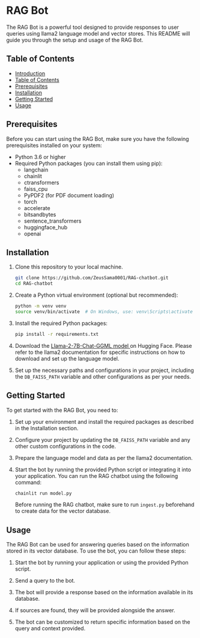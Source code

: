 # RAG Bot

The RAG Bot is a powerful tool designed to provide responses to user queries using llama2 language model and vector stores. This README will guide you through the setup and usage of the RAG Bot.

## Table of Contents

- [Introduction](#rag-bot)
- [Table of Contents](#table-of-contents)
- [Prerequisites](#prerequisites)
- [Installation](#installation)
- [Getting Started](#getting-started)
- [Usage](#usage)


## Prerequisites

Before you can start using the RAG Bot, make sure you have the following prerequisites installed on your system:

- Python 3.6 or higher
- Required Python packages (you can install them using pip):
    - langchain
    - chainlit
    - ctransformers
    - faiss_cpu
    - PyPDF2 (for PDF document loading)
    - torch
    - accelerate
    - bitsandbytes
    - sentence_transformers
    - huggingface_hub
    - openai

## Installation

1. Clone this repository to your local machine.

    ```bash
    git clone https://github.com/ZeusSama0001/RAG-chatbot.git
    cd RAG-chatbot
    ```

2. Create a Python virtual environment (optional but recommended):

    ```bash
    python -m venv venv
    source venv/bin/activate  # On Windows, use: venv\Scripts\activate
    ```

3. Install the required Python packages:

    ```bash
    pip install -r requirements.txt
    ```

4. Download the [Llama-2-7B-Chat-GGML model ](https://huggingface.co/TheBloke/Llama-2-7B-Chat-GGML/blob/main/llama-2-7b-chat.ggmlv3.q8_0.bin) on Hugging Face. Please refer to the llama2 documentation for specific instructions on how to download and set up the language model.


5. Set up the necessary paths and configurations in your project, including the `DB_FAISS_PATH` variable and other configurations as per your needs.

## Getting Started

To get started with the RAG Bot, you need to:

1. Set up your environment and install the required packages as described in the Installation section.

2. Configure your project by updating the `DB_FAISS_PATH` variable and any other custom configurations in the code.

3. Prepare the language model and data as per the llama2 documentation.

4. Start the bot by running the provided Python script or integrating it into your application. You can run the RAG chatbot using the following command:
    ```bash
    chainlit run model.py
    ```
   Before running the RAG chatbot, make sure to run `ingest.py` beforehand to create data for the vector database.

## Usage

The RAG Bot can be used for answering queries based on the information stored in its vector database. To use the bot, you can follow these steps:

1. Start the bot by running your application or using the provided Python script.

2. Send a query to the bot.

3. The bot will provide a response based on the information available in its database.

4. If sources are found, they will be provided alongside the answer.

5. The bot can be customized to return specific information based on the query and context provided.

